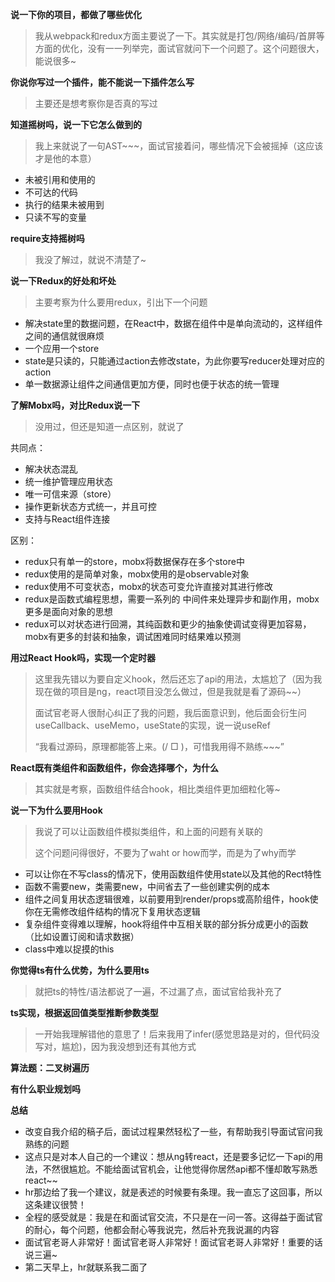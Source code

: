 **说一下你的项目，都做了哪些优化**

> 我从webpack和redux方面主要说了一下。其实就是打包/网络/编码/首屏等方面的优化，没有一一列举完，面试官就问下一个问题了。这个问题很大，能说很多~

**你说你写过一个插件，能不能说一下插件怎么写**

> 主要还是想考察你是否真的写过

**知道摇树吗，说一下它怎么做到的**

> 我上来就说了一句AST~~~，面试官接着问，哪些情况下会被摇掉（这应该才是他的本意）

- 未被引用和使用的
- 不可达的代码
- 执行的结果未被用到
- 只读不写的变量

**require支持摇树吗**

> 我没了解过，就说不清楚了~

**说一下Redux的好处和坏处**

> 主要考察为什么要用redux，引出下一个问题

- 解决state里的数据问题，在React中，数据在组件中是单向流动的，这样组件之间的通信就很麻烦
- 一个应用一个store
- state是只读的，只能通过action去修改state，为此你要写reducer处理对应的action
- 单一数据源让组件之间通信更加方便，同时也便于状态的统一管理

**了解Mobx吗，对比Redux说一下**

> 没用过，但还是知道一点区别，就说了

共同点：

- 解决状态混乱
- 统一维护管理应用状态
- 唯一可信来源（store）
- 操作更新状态方式统一，并且可控
- 支持与React组件连接

区别：

- redux只有单一的store，mobx将数据保存在多个store中
- redux使用的是简单对象，mobx使用的是observable对象
- redux使用不可变状态，mobx的状态可变允许直接对其进行修改
- redux是函数式编程思想，需要一系列的   中间件来处理异步和副作用，mobx更多是面向对象的思想
- redux可以对状态进行回溯，其纯函数和更少的抽象使调试变得更加容易，mobx有更多的封装和抽象，调试困难同时结果难以预测

**用过React Hook吗，实现一个定时器**

> 这里我先错以为要自定义hook，然后还忘了api的用法，太尴尬了（因为我现在做的项目是ng，react项目没怎么做过，但是我就是看了源码~~）
>
> 面试官老哥人很耐心纠正了我的问题，我后面意识到，他后面会衍生问useCallback、useMemo，useState的实现，说一说useRef
>
> “我看过源码，原理都能答上来。(/ □ \)，可惜我用得不熟练~~~”

**React既有类组件和函数组件，你会选择哪个，为什么**

> 其实就是考察，函数组件结合hook，相比类组件更加细粒化等~

**说一下为什么要用Hook**

> 我说了可以让函数组件模拟类组件，和上面的问题有关联的
>
> 这个问题问得很好，不要为了waht or how而学，而是为了why而学

- 可以让你在不写class的情况下，使用函数组件使用state以及其他的Rect特性
- 函数不需要new，类需要new，中间省去了一些创建实例的成本
- 组件之间复用状态逻辑很难，以前要用到render/props或高阶组件，hook使你在无需修改组件结构的情况下复用状态逻辑
- 复杂组件变得难以理解，hook将组件中互相关联的部分拆分成更小的函数（比如设置订阅和请求数据）
- class中难以捉摸的this

**你觉得ts有什么优势，为什么要用ts**

> 就把ts的特性/语法都说了一遍，不过漏了点，面试官给我补充了

**ts实现，根据返回值类型推断参数类型**

> 一开始我理解错他的意思了！后来我用了infer(感觉思路是对的，但代码没写对，尴尬)，因为我没想到还有其他方式

**算法题：二叉树遍历**

**有什么职业规划吗**

**总结**

- 改变自我介绍的稿子后，面试过程果然轻松了一些，有帮助我引导面试官问我熟练的问题
- 这点只是对本人自己的一个建议：想从ng转react，还是要多记忆一下api的用法，不然很尴尬。不能给面试官机会，让他觉得你居然api都不懂却敢写熟悉react~~
- hr那边给了我一个建议，就是表述的时候要有条理。我一直忘了这回事，所以这条建议很赞！
- 全程的感受就是：我是在和面试官交流，不只是在一问一答。这得益于面试官的耐心，每个问题，他都会耐心等我说完，然后补充我说漏的内容
- 面试官老哥人非常好！面试官老哥人非常好！面试官老哥人非常好！重要的话说三遍~
- 第二天早上，hr就联系我二面了